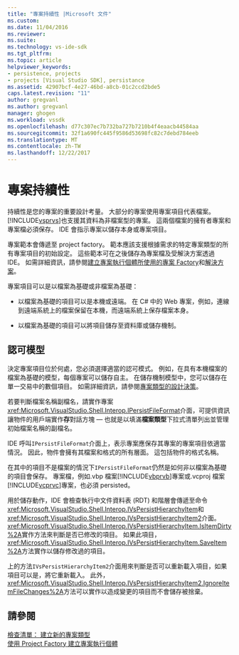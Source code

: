 ```yaml
---
title: "專案持續性 |Microsoft 文件"
ms.custom: 
ms.date: 11/04/2016
ms.reviewer: 
ms.suite: 
ms.technology: vs-ide-sdk
ms.tgt_pltfrm: 
ms.topic: article
helpviewer_keywords:
- persistence, projects
- projects [Visual Studio SDK], persistance
ms.assetid: 42907bcf-4e27-46bd-a8cb-01c2ccd2bde5
caps.latest.revision: "11"
author: gregvanl
ms.author: gregvanl
manager: ghogen
ms.workload: vssdk
ms.openlocfilehash: d77c307ec7b732ba727b7210b4f4eaacb44584aa
ms.sourcegitcommit: 32f1a690fc445f9586d53698fc82c7debd784eeb
ms.translationtype: MT
ms.contentlocale: zh-TW
ms.lasthandoff: 12/22/2017
---
```

# <a name="project-persistence"></a>專案持續性
持續性是您的專案的重要設計考量。 大部分的專案使用專案項目代表檔案。[!INCLUDE[vsprvs](../../code-quality/includes/vsprvs_md.md)]也支援其資料為非檔案型的專案。 這兩個檔案的擁有者專案和專案檔必須保存。 IDE 會指示專案以儲存本身或專案項目。  
  
 專案範本會傳遞至 project factory。 範本應該支援根據需求的特定專案類型的所有專案項目的初始設定。 這些範本可在之後儲存為專案檔及受解決方案透過 IDE。 如需詳細資訊，請參閱[建立專案執行個體所使用的專案 Factory](../../extensibility/internals/creating-project-instances-by-using-project-factories.md)和[解決方案](../../extensibility/internals/solutions.md)。  
  
 專案項目可以是以檔案為基礎或非檔案為基礎：  
  
-   以檔案為基礎的項目可以是本機或遠端。 在 C# 中的 Web 專案，例如，連線到遠端系統上的檔案保留在本機，而遠端系統上保存檔案本身。  
  
-   以檔案為基礎的項目可以將項目儲存至資料庫或儲存機制。  
  
## <a name="commit-models"></a>認可模型  
 決定專案項目位於何處，您必須選擇適當的認可模式。 例如，在具有本機檔案的檔案為基礎的模型，每個專案可以儲存自主。 在儲存機制模型中，您可以儲存在單一交易中的數個項目。 如需詳細資訊，請參閱[專案類型的設計決策](../../extensibility/internals/project-type-design-decisions.md)。  
  
 若要判斷檔案名稱副檔名，請實作專案<xref:Microsoft.VisualStudio.Shell.Interop.IPersistFileFormat>介面，可提供資訊讓物件的用戶端實作**存**對話方塊 — 也就是以填滿**檔案類型**下拉式清單列出並管理初始檔案名稱的副檔名。  
  
 IDE 呼叫`IPersistFileFormat`介面上，表示專案應保存其專案的專案項目依適當情況。 因此，物件會擁有其檔案和格式的所有層面。 這包括物件的格式名稱。  
  
 在其中的項目不是檔案的情況下`IPersistFileFormat`仍然是如何非以檔案為基礎的項目會保存。 專案檔，例如.vbp 檔案[!INCLUDE[vbprvb](../../code-quality/includes/vbprvb_md.md)]專案或.vcproj 檔案[!INCLUDE[vcprvc](../../code-quality/includes/vcprvc_md.md)]專案，也必須 persisted。  
  
 用於儲存動作，IDE 會檢查執行中文件資料表 (RDT) 和階層會傳遞至命令<xref:Microsoft.VisualStudio.Shell.Interop.IVsPersistHierarchyItem>和<xref:Microsoft.VisualStudio.Shell.Interop.IVsPersistHierarchyItem2>介面。 <xref:Microsoft.VisualStudio.Shell.Interop.IVsPersistHierarchyItem.IsItemDirty%2A>實作方法來判斷是否已修改的項目。 如果此項目，<xref:Microsoft.VisualStudio.Shell.Interop.IVsPersistHierarchyItem.SaveItem%2A>方法實作以儲存修改過的項目。  
  
 上的方法`IVsPersistHierarchyItem2`介面用來判斷是否可以重新載入項目，如果項目可以是，將它重新載入。 此外，<xref:Microsoft.VisualStudio.Shell.Interop.IVsPersistHierarchyItem2.IgnoreItemFileChanges%2A>方法可以實作以造成變更的項目而不會儲存被捨棄。  
  
## <a name="see-also"></a>請參閱  
 [檢查清單： 建立新的專案類型](../../extensibility/internals/checklist-creating-new-project-types.md)   
 [使用 Project Factory 建立專案執行個體](../../extensibility/internals/creating-project-instances-by-using-project-factories.md)
